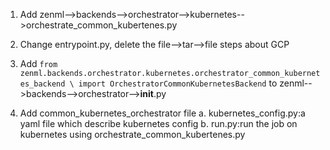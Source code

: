 1. Add zenml-->backends-->orchestrator-->kubernetes-->orchestrate_common_kubertenes.py
2. Change entrypoint.py, delete the file-->tar-->file steps about GCP
3. Add `from zenml.backends.orchestrator.kubernetes.orchestrator_common_kubernetes_backend \
    import OrchestratorCommonKubernetesBackend` to zenml-->backends-->orchestrator-->__init__.py
   
4. Add common_kubernetes_orchestrator file
    a. kubernetes_config.py:a yaml file which describe kubernetes config
    b. run.py:run the job on kubernetes using orchestrate_common_kubertenes.py